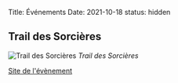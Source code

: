 Title: Événements
Date: 2021-10-18
status: hidden

## Trail des Sorcières

![Trail des Sorcières](/documents/AfficheTrail.jpg)
*Trail des Sorcières*

[Site de l'évènement](http://www.traildesorcieres.com)


